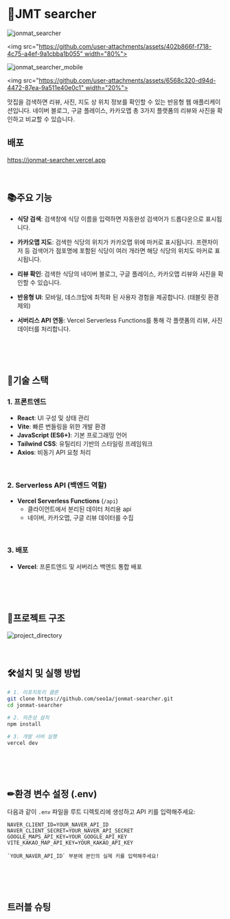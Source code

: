 # 🍕JMT searcher
![jonmat_searcher](https://github.com/user-attachments/assets/3e64e763-ee8c-4057-a5d0-e64a718aaff7)

<img src="https://github.com/user-attachments/assets/402b866f-f718-4c75-a4ef-9a1cbba1b055" width="80%">

![jonmat_searcher_mobile](https://github.com/user-attachments/assets/13942e36-5607-42c4-82f2-134f813b104a)

<img src="https://github.com/user-attachments/assets/6568c320-d94d-4472-87ea-9a511e40e0c1" width="20%">

맛집을 검색하면 리뷰, 사진, 지도 상 위치 정보를 확인할 수 있는 반응형 웹 애플리케이션입니다.
네이버 블로그, 구글 플레이스, 카카오맵 총 3가지 플랫폼의 리뷰와 사진을 확인하고 비교할 수 있습니다.
<br>
## 배포
https://jonmat-searcher.vercel.app
<br>
<br>
<br>

## 📚주요 기능

- **식당 검색**: 검색창에 식당 이름을 입력하면 자동완성 검색어가 드롭다운으로 표시됩니다.

- **카카오맵 지도**: 검색한 식당의 위치가 카카오맵 위에 마커로 표시됩니다. 프랜차이저 등 검색어가 점포명에 포함된 식당이 여러 개라면 해당 식당의 위치도 마커로 표시됩니다.

- **리뷰 확인**: 검색한 식당의 네이버 블로그, 구글 플레이스, 카카오맵 리뷰와 사진을 확인할 수 있습니다.

- **반응형 UI**: 모바일, 데스크탑에 최적화 된 사용자 경험을 제공합니다. (태블릿 환경 제외)

- **서버리스 API 연동**: Vercel Serverless Functions를 통해 각 플랫폼의 리뷰, 사진 데이터를 처리합니다.
<br>
<br>
<br>

## 🧩기술 스택 <br>

### 1. 프론트엔드 <br>
- **React**: UI 구성 및 상태 관리
- **Vite**: 빠른 번들링을 위한 개발 환경
- **JavaScript (ES6+)**: 기본 프로그래밍 언어
- **Tailwind CSS**: 유틸리티 기반의 스타일링 프레임워크
- **Axios**: 비동기 API 요청 처리
<br>

### 2. Serverless API (백엔드 역할) <br>
- **Vercel Serverless Functions** (`/api`)  
  - 클라이언트에서 분리된 데이터 처리용 api
  - 네이버, 카카오맵, 구글 리뷰 데이터를 수집
<br>

### 3. 배포 <br>
- **Vercel**: 프론트엔드 및 서버리스 백엔드 통합 배포
<br>
<br>
<br>

## 📁프로젝트 구조 <br>
![project_directory](https://github.com/user-attachments/assets/42dde5d5-d64e-4a79-aadd-f9b53a5340ab)
<br>
<br>
<br>

## 🛠설치 및 실행 방법 <br>
```bash
# 1. 리포지토리 클론
git clone https://github.com/seo1a/jonmat-searcher.git
cd jonmat-searcher

# 2. 의존성 설치
npm install

# 3. 개발 서버 실행
vercel dev
```
<br>
<br>
<br>

## ✏환경 변수 설정 (.env) <br>

다음과 같이 `.env` 파일을 루트 디렉토리에 생성하고 API 키를 입력해주세요: <br>

```
NAVER_CLIENT_ID=YOUR_NAVER_API_ID
NAVER_CLIENT_SECRET=YOUR_NAVER_API_SECRET
GOOGLE_MAPS_API_KEY=YOUR_GOOGLE_API_KEY
VITE_KAKAO_MAP_API_KEY=YOUR_KAKAO_API_KEY

`YOUR_NAVER_API_ID` 부분에 본인의 실제 키를 입력해주세요!
```
<br>
<br>
<br>

## 트러블 슈팅 <br>
